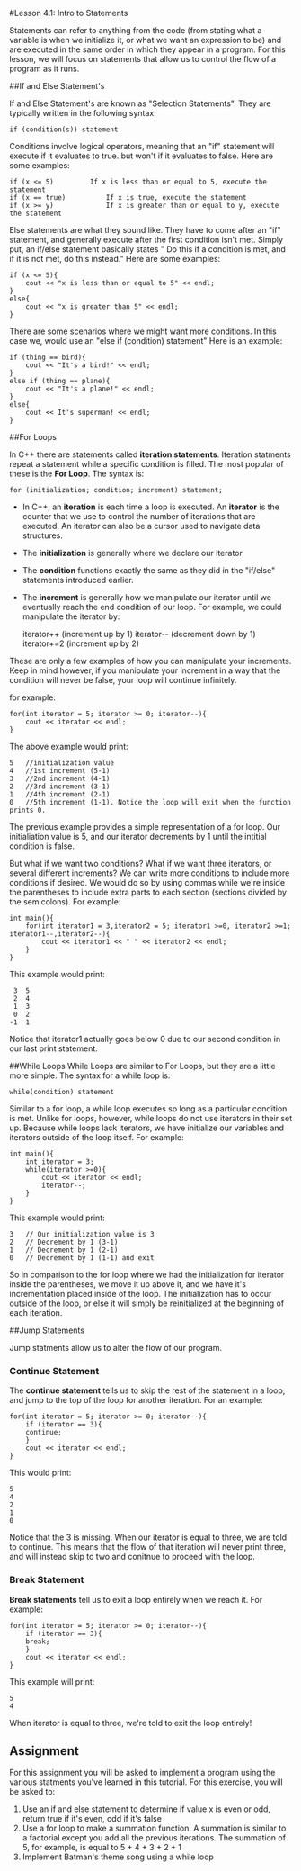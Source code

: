 #Lesson 4.1: Intro to Statements  

Statements can refer to anything from the code (from stating what a variable is when we initialize it, or what we want an expression to be) and are executed in the same order in which they appear in a program. For this lesson, we will focus on statements that allow us to control the flow of a program as it runs.

##If and Else Statement's

If and Else Statement's are known as "Selection Statements". They are typically written in the following syntax:

	if (condition(s)) statement

Conditions involve logical operators, meaning that an "if" statement will execute if it evaluates to true. but won't if it evaluates to false.  Here are some examples:

	if (x <= 5)			If x is less than or equal to 5, execute the statement
	if (x == true)			If x is true, execute the statement
	if (x >= y) 			If x is greater than or equal to y, execute the statement

Else statements are what they sound like. They have to come after an "if" statement, and generally execute after the first condition isn't met. Simply put, an if/else statement basically states " Do this if a condition is met, and if it is not met, do this instead." Here are some examples:

	if (x <= 5){
		cout << "x is less than or equal to 5" << endl;
	}
	else{
		cout << "x is greater than 5" << endl;
	}

There are some scenarios where we might want more conditions. In this case we, would use an "else if (condition) statement" Here is an example:

	if (thing == bird){
		cout << "It's a bird!" << endl;
	}
	else if (thing == plane){
		cout << "It's a plane!" << endl;
	}
	else{ 
		cout << It's superman! << endl;
	}

##For Loops

In C++ there are statements called **iteration statements**. Iteration statments repeat a statement while a specific condition is filled. The most popular of these is the **For Loop**. The syntax is:

	for (initialization; condition; increment) statement;

* In C++, an __iteration__ is each time a loop is executed. An __iterator__ is the counter that we use to control the number of iterations that are executed. An iterator can also be a cursor used to navigate data structures.
* The __initialization__ is generally where we declare our iterator
* The __condition__ functions exactly the same as they did in the "if/else" statements introduced earlier.  
* The __increment__ is generally how we manipulate our iterator until we eventually reach the end condition of our loop. For example, we could manipulate the iterator by:
	
	iterator++ (increment up by 1) 
	iterator-- (decrement down by 1)
	iterator+=2 (increment up by 2) 
	
These are only a few examples of how you can manipulate your increments. Keep in mind however, if you manipulate your increment in a way that the condition will never be false, your loop will continue infinitely. 

for example:

	for(int iterator = 5; iterator >= 0; iterator--){
		cout << iterator << endl;
	}

The above example would print:

	5	//initialization value
	4	//1st increment (5-1)
	3	//2nd increment (4-1)
	2	//3rd increment (3-1)
	1	//4th increment (2-1)
	0	//5th increment (1-1). Notice the loop will exit when the function prints 0.

The previous example provides a simple representation of a for loop. Our initialiation value is 5, and our iterator decrements by 1 until the intitial condition is false.

But what if we want two conditions?  What if we want three iterators, or several different increments? We can write more conditions to include more conditions if desired. We would do so by using commas while we're inside the parentheses to include extra parts to each section (sections divided by the semicolons). For example:

	int main(){
		for(int iterator1 = 3,iterator2 = 5; iterator1 >=0, iterator2 >=1; iterator1--,iterator2--){
			cout << iterator1 << " " << iterator2 << endl;
		}
	}

This example would print:

	 3  5
	 2  4
	 1  3
	 0  2
	-1  1

Notice that iterator1 actually goes below 0 due to our second condition in our last print statement. 

##While Loops
While Loops are similar to For Loops, but they are a little more simple. The syntax for a while loop is:

	while(condition) statement

Similar to a for loop, a while loop executes so long as a particular condition is met. Unlike for loops, however, while loops do not use iterators in their set up. Because while loops lack iterators, we have initialize our variables and iterators outside of the loop itself. For example:

	int main(){
		int iterator = 3;
		while(iterator >=0){
			cout << iterator << endl; 
			iterator--;
		}
	}

This example would print:

	3	// Our initialization value is 3
	2	// Decrement by 1 (3-1)
	1	// Decrement by 1 (2-1)
	0	// Decrement by 1 (1-1) and exit

So in comparison to the for loop where we had the initialization for iterator inside the parentheses, we move it up above it, and we have it's incrementation placed inside of the loop. The initialization has to occur outside of the loop, or else it will simply be reinitialized at the beginning of each iteration. 

##Jump Statements

Jump statments allow us to alter the flow of our program.  

### Continue Statement

The **continue statement** tells us to skip the rest of the statement in a loop, and jump to the top of the loop for another iteration. For an example:

	for(int iterator = 5; iterator >= 0; iterator--){
		if (iterator == 3){
		continue;
		}
		cout << iterator << endl;
	}

This would print:

	5
	4
	2
	1
	0

Notice that the 3 is missing. When our iterator is equal to three, we are told to continue. This means that the flow of that iteration will never print three, and will instead skip to two and conitnue to proceed with the loop.

### Break Statement

**Break statements** tell us to exit a loop entirely when we reach it. For example:

	for(int iterator = 5; iterator >= 0; iterator--){
		if (iterator == 3){
		break;
		}
		cout << iterator << endl;
	}
	
This example will print:
	
	5
	4

When iterator is equal to three, we're told to exit the loop entirely!

## Assignment

For this assignment you will be asked to implement a program using the various statments you've learned in this tutorial. For this exercise, you will be asked to:

1. Use an if and else statement to determine if value x is even or odd, return true if it's even, odd if it's false
2. Use a for loop to make a summation function. A summation is similar to a factorial except you add all the previous iterations. The summation of 5, for example, is equal to 5 + 4 + 3 + 2 + 1
3. Implement Batman's theme song using a while loop 
